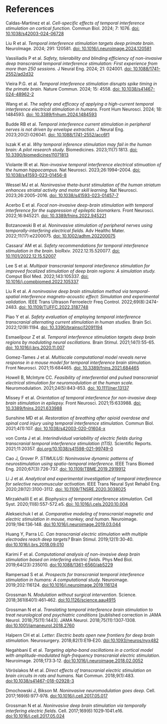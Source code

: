# References

Caldas-Martinez et al. *Cell-specific effects of temporal interference stimulation on cortical function.* Commun Biol. 2024; 7: 1076. [doi: 10.1038/s42003-024-06728](https://www.nature.com/articles/s42003-024-06728-y)

Liu R et al. *Temporal interference stimulation targets deep primate brain.* NeuroImage. 2024; 291: 120581. <a href="https://www.sciencedirect.com/science/article/pii/S1053811924000764" target="_blank" >doi: 10.1016/j.neuroimage.2024.120581</a>
    
Vassiliadis P et al. *Safety, tolerability and blinding efficiency of non-invasive deep transcranial temporal interference stimulation: First experience from more than 250 sessions.* J Neural Eng. 2024; 21: 024001. <a href="https://iopscience.iop.org/article/10.1088/1741-2552/ad2d32" target="_blank" >doi: 10.1088/1741-2552/ad2d32</a>
    
Vieira P.G. et al. *Temporal interference stimulation disrupts spike timing in the primate brain.* Nature Commun. 2024; 15: 4558. <a href="https://www.nature.com/articles/s41467-024-48962-2" target="_blank" >doi: 10.1038/s41467-024-48962-2</a>
    
Wang et al. *The safety and efficacy of applying a high-current temporal interference electrical stimulation in humans.* Front Hum Neurosci. 2024; 18: 1484593. <a href="https://www.frontiersin.org/journals/human-neuroscience/articles/10.3389/fnhum.2024.1484593/full" target="_blank" >doi: 10.3389/fnhum.2024.1484593</a>

Budde RB et al. *Temporal interference current stimulation in peripheral nerves is not driven by envelope extraction.* J Neural Eng. 2023;20(2):026041. [doi: 10.1088/1741-2552/acc6f1](https://iopscience.iop.org/article/10.1088/1741-2552/acc6f1/meta)

Iszak K et al. *Why temporal inference stimulation may fail in the human brain: A pilot research study.* Biomedicines. 2023;11(7):1813. [doi: 10.3390/biomedicines11071813](https://www.mdpi.com/2227-9059/11/7/1813)

Violante IR et al. *Non-invasive temporal interference electrical stimuation of the human hippocampus.* Nat Neurosci. 2023;26:1994–2004. [doi: 10.1038/s41593-023-01456-8](https://www.nature.com/articles/s41593-023-01456-8)

Wessel MJ et al. *Noninvasive theta-burst stimulation of the human striatum enhances striatal activity and motor skill learning.* Nat Neurosci. 2023;26:2005–2016. [doi: 10.1038/s41593-023-01457-7](https://www.nature.com/articles/s41593-023-01457-7)

Acerbo E et al. *Focal non-invasive deep-brain stimulation with temporal interference for the suppression of epileptic biomarkers.* Front Neurosci. 2022;16:945221. [doi: 10.3389/fnins.2022.945221](https://www.frontiersin.org/journals/neuroscience/articles/10.3389/fnins.2022.945221/full)

Botzanowski B et al. *Noninvasive stimulation of peripheral nerves using temporally-interfering electrical fields.* Adv Healthc Mater. 2022;11(17):e2200075. [doi: 10.1002/adhm.202200075](https://onlinelibrary.wiley.com/doi/full/10.1002/adhm.202200075)

Cassara’ AM et al. *Safety recommendations for temporal interference stimulation in the brain.* bioRxiv. 2022.12.15.520077. [doi: 10.1101/2022.12.15.52007](https://www.biorxiv.org/content/10.1101/2022.12.15.520077v2)

Lee S et al. *Multipair transcranial temporal interference stimulation for improved focalized stimulation of deep brain regions: A simulation study.* Comput Biol Med. 2022;143:105337. [doi: 10.1016/j.compbiomed.2022.105337](https://www.sciencedirect.com/science/article/abs/pii/S0010482522001299?via%3Dihub)

Liu R et al. *A noninvasive deep brain stimulation method via temporal-spatial interference magneto-acoustic effect: Simulation and experimental validation.* IEEE Trans Ultrason Ferroelectr Freq Control. 2022;69(8):2474-2483. [doi: 10.1109/TUFFC.2022.3187748](https://ieeexplore.ieee.org/document/9812716)

Piao Y et al. *Safety evaluation of employing temporal interference transcranial alternating current stimulation in human studies.* Brain Sci. 2022;12(9):1194. [doi: 10.3390/brainsci12091194](https://www.mdpi.com/2076-3425/12/9/1194)

Esmaeilpour Z et al. *Temporal interference stimulation targets deep brain regions by modulating neural oscillations.* Brain Stimul. 2021;14(1):55-65. [doi: 10.1016/j.brs.2020.11.007](https://www.brainstimjrnl.com/article/S1935-861X(20)30290-4/fulltext)

Gomez-Tames J et al. *Multiscale computational model reveals nerve response in a mouse model for temporal interference brain stimulation.* Front Neurosci. 2021;15:684465. [doi: 10.3389/fnins.2021.684465](https://www.frontiersin.org/journals/neuroscience/articles/10.3389/fnins.2021.684465/full)

Howell B, McIntyre CC. *Feasibility of interferential and pulsed transcranial electrical stimulation for neuromodulation at the human scale.* Neuromodulation. 2021;24(5):843-853. [doi: 10.1111/ner.13137](https://www.neuromodulationjournal.org/article/S1094-7159(21)06186-9/abstract)

Missey F et al. *Orientation of temporal interference for non-invasive deep brain stimulation in epilepsy.* Front Neurosci. 2021;15:633988. [doi: 10.3389/fnins.2021.633988](https://www.frontiersin.org/journals/neuroscience/articles/10.3389/fnins.2021.633988/full)

Sunshine MD et al. *Restoration of breathing after opioid overdose and spinal cord injury using temporal interference stimulation.* Commun Biol. 2021;4(1):107. [doi: 10.1038/s42003-020-01604-x](https://www.nature.com/articles/s42003-020-01604-x)

von Conta J et al. *Interindividual variability of electric fields during transcranial temporal interference stimulation (tTIS).* Scientific Reports. 2021;11:20357. [doi.org/10.1038/s41598-021-99749-0](https://www.nature.com/articles/s41598-021-99749-0)

Cao J, Grover P. *STIMULUS: Noninvasive dynamic patterns of neurostimulation using spatio-temporal interference.* IEEE Trans Biomed Eng. 2020;67(3):726-737. [doi: 10.1109/TBME.2019.2919912](https://ieeexplore.ieee.org/document/8726149)

Li J et al. *Analytical and experimental investigation of temporal interference for selective neuromuscular activation.* IEEE Trans Neural Syst Rehabil Eng. 2020;28(12):3100-3112. [doi: 10.1109/TNSRE.2020.3038025](https://ieeexplore.ieee.org/document/9259118)

Mirzakhalili E et al. *Biophysics of temporal interference stimulation.* Cell Syst. 2020;11(6):557-572.e5. [doi: 10.1016/j.cels.2020.10.004](https://www.sciencedirect.com/science/article/pii/S2405471220303720)

Alekseichuk I et al. *Comparative modeling of transcranial magnetic and electric stimulation in mouse, monkey, and human.* Neuroimage. 2019;194:136‐148. [doi:10.1016/j.neuroimage.2019.03.044](https://www.sciencedirect.com/science/article/abs/pii/S1053811919302320?via%3Dihub/)

Huang Y, Parra LC. *Can transcranial electric stimulation with multiple electrodes reach deep targets?* Brain Stimul. 2019;12(1):30‐40. [doi:10.1016/j.brs.2018.09.010](https://www.brainstimjrnl.com/article/S1935-861X(18)30312-7/abstract)

Karimi F et al. *Computational analysis of non-invasive deep brain stimulation based on interfering electric fields.* Phys Med Biol. 2019;64(23):235010. [doi:10.1088/1361-6560/ab5229](https://iopscience.iop.org/article/10.1088/1361-6560/ab5229)

Rampersad S et al. *Prospects for transcranial temporal interference stimulation in humans: A computational study.* Neuroimage. 2019;202:116124. [doi:10.1016/j.neuroimage.2019.116124](https://www.sciencedirect.com/science/article/abs/pii/S1053811919307153?via%3Dihub/)

Grossman N. *Modulation without surgical intervention.* Science. 2018;361(6401):461‐462. [doi:10.1126/science.aau4915](https://www.science.org/doi/10.1126/science.aau4915)

Grossman N et al. *Translating temporal interference brain stimulation to treat neurological and psychiatric conditions* [published correction in JAMA Neurol. 2018;75(11):1443]. JAMA Neurol. 2018;75(11):1307‐1308. [doi:10.1001/jamaneurol.2018.2760](https://jamanetwork.com/journals/jamaneurology/article-abstract/2702591/)

Halpern CH et al. *Letter: Electric beats open new frontiers for deep brain stimulation.* Neurosurgery. 2018;82(1):E19‐E20. [doi:10.1093/neuros/nyx482](https://journals.lww.com/neurosurgery/Fulltext/2018/01000/Letter__Electric_Beats_Open_New_Frontiers_for_Deep.28.aspx)

Negahbani E et al. *Targeting alpha-band oscillations in a cortical model with amplitude-modulated high-frequency transcranial electric stimulation.* Neuroimage. 2018;173:3‐12. [doi:10.1016/j.neuroimage.2018.02.0052](https://www.sciencedirect.com/science/article/abs/pii/S1053811918300934?via%3Dihub/)

Vöröslakos M et al. *Direct effects of transcranial electric stimulation on brain circuits in rats and humans.* Nat Commun. 2018;9(1):483. [doi:10.1038/s41467-018-02928-3](https://www.nature.com/articles/s41467-018-02928-3)

Dmochowski J, Bikson M. *Noninvasive neuromodulation goes deep.* Cell. 2017;169(6):977‐978. [doi:10.1016/j.cell.2017.05.017](https://www.cell.com/cell/fulltext/S0092-8674(17)30577-9?_returnURL=https%3A%2F%2Flinkinghub.elsevier.com%2Fretrieve%2Fpii%2FS0092867417305779%3Fshowall%3Dtrue/)

Grossman N et al. *Noninvasive deep brain stimulation via temporally interfering electric fields.* Cell. 2017;169(6):1029‐1041.e16. [doi:10.1016/j.cell.2017.05.024](https://www.cell.com/cell/fulltext/S0092-8674(17)30584-6?_returnURL=https%3A%2F%2Flinkinghub.elsevier.com%2Fretrieve%2Fpii%2FS0092867417305846%3Fshowall%3Dtrue/)
